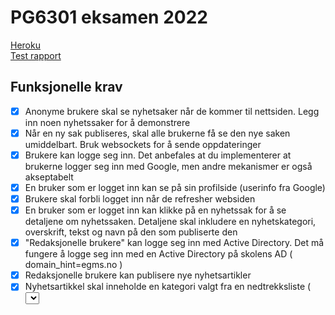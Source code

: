 # PG6301 eksamen 2022

[Heroku](https://cryptic-brushlands-72182.herokuapp.com/)  
[Test rapport](https://github.com/kristiania-pg6301-2022/pgr6301-exam-kakemos/commit/28122c90818259406fb7e48944911f1008d1a3fc)


## Funksjonelle krav

* [x] Anonyme brukere skal se nyhetsaker når de kommer til nettsiden. Legg inn noen nyhetssaker for å demonstrere
* [x] Når en ny sak publiseres, skal alle brukerne få se den nye saken umiddelbart. Bruk websockets for å sende oppdateringer
* [x] Brukere kan logge seg inn. Det anbefales at du implementerer at brukerne logger seg inn med Google, men andre mekanismer er også akseptabelt
* [x] En bruker som er logget inn kan se på sin profilside (userinfo fra Google)
* [x] Brukere skal forbli logget inn når de refresher websiden
* [x] En bruker som er logget inn kan klikke på en nyhetssak for å se detaljene om nyhetssaken. Detaljene skal inkludere en nyhetskategori, overskrift, tekst og navn på den som publiserte den
* [x] "Redaksjonelle brukere" kan logge seg inn med Active Directory. Det må fungere å logge seg inn med en Active Directory på skolens AD ( domain_hint=egms.no )
* [x] Redaksjonelle brukere kan publisere nye nyhetsartikler
* [x] Nyhetsartikkel skal inneholde en kategori valgt fra en nedtrekksliste ( <select> ), tittel ( <input> ) og tekst ( <textarea> )
* [x] Brukeren skal forhindres fra å sende inn en nyhetsartikkel som mangler kategori, tittel eller tekst
* [x] Alle feil fra serves skal presenteres til bruker på en pen måte, med mulighet for brukeren til å prøve igjen
* [ ] Dersom noen allerede har publisert en nyhetsartikkel med samme tittel skal serveren sende HTTP status kode 400 og en feilmelding
  * Jeg prøvde å implimentere dette, men fikk ikke tid til å gjøre det ferdig.
* [ ] En redaksjonell bruker skal kunne redigere en artikkel de selv har publisert
  * Her prøvde jeg å både slette en artikkel og endre den, men rakk ikke gjøre ferdig noen av delene innenfor tiden. Har fortsatt latt Delete Article-siden bli igjen, da man fortsatt får lista ut alle artiklene man selv har skrevet, og som man kunne hatt mulighet til å slette.



## Tekniske krav

* [x] Oppsett av package.json, parcel, express, prettier
* [x] React Router
* [x] Express app
* [x] Kommunikasjon mellom frontend (React) og backend (Express)
* [x] Deployment til Heroku
* [x] Bruk av MongoDB
* [x] OpenID Connect
* [x] Web Sockets
* [x] Jest med dokumentert testdekning
  * Testing fra client gitt etterhvert greit nok, mens server-tester fikk jeg ikke til å fungere innenfor tiden. 
 
